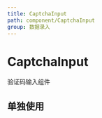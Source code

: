 ```yaml
---
title: CaptchaInput
path: component/CaptchaInput
group: 数据录入
---
```


# CaptchaInput

验证码输入组件

## 单独使用

<code src="./demo/Basic.tsx"></code>
